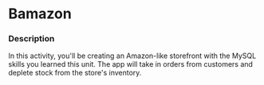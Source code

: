 # Bamazon

### Description 
In this activity, you'll be creating an Amazon-like storefront with the MySQL skills you learned this unit. The app will take in orders from customers and deplete stock from the store's inventory.

